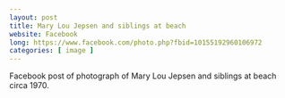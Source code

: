 ```yaml
---
layout: post
title: Mary Lou Jepsen and siblings at beach
website: Facebook
long: https://www.facebook.com/photo.php?fbid=10155192960106972
categories: [ image ]
---
```

Facebook post of photograph of Mary Lou Jepsen and siblings at beach circa 1970.